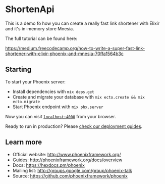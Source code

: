 # ShortenApi
This is a demo fo how you can create a really fast link shortener with Elixir and it's in-memory store Mnesia.

The full tutorial can be found here:

https://medium.freecodecamp.org/how-to-write-a-super-fast-link-shortener-with-elixir-phoenix-and-mnesia-70ffa1564b3c

## Starting
To start your Phoenix server:

  * Install dependencies with `mix deps.get`
  * Create and migrate your database with `mix ecto.create && mix ecto.migrate`
  * Start Phoenix endpoint with `mix phx.server`

Now you can visit [`localhost:4000`](http://localhost:4000) from your browser.

Ready to run in production? Please [check our deployment guides](http://www.phoenixframework.org/docs/deployment).

## Learn more

  * Official website: http://www.phoenixframework.org/
  * Guides: http://phoenixframework.org/docs/overview
  * Docs: https://hexdocs.pm/phoenix
  * Mailing list: http://groups.google.com/group/phoenix-talk
  * Source: https://github.com/phoenixframework/phoenix
